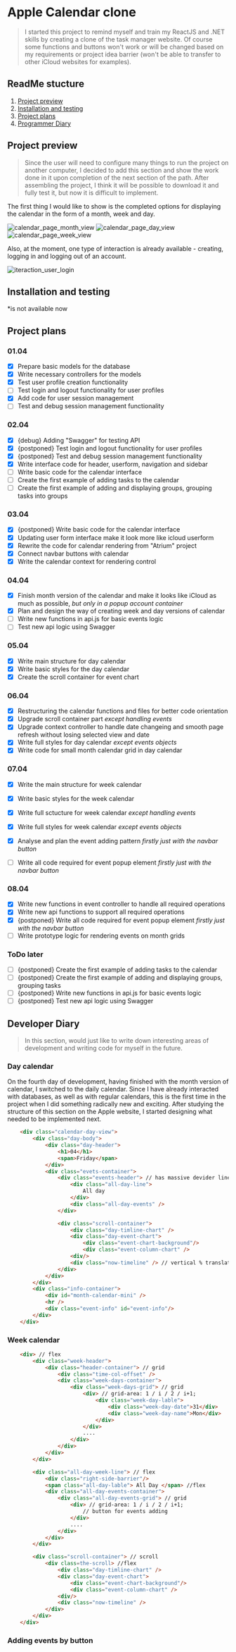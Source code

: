 # Apple Calendar clone

> I started this project to remind myself and train my ReactJS and .NET skills by creating a clone of the task manager website. Of course some functions and buttons won't work or will be changed based on my requirements or project idea barrier (won't be able to transfer to other iCloud websites for examples).

## ReadMe stucture

1. [Project preview](#project-preview)
2. [Installation and testing](#installation-and-testing)
3. [Project plans](#project-plans)
4. [Programmer Diary](#developer-diary)

## Project preview

> Since the user will need to configure many things to run the project on another computer, I decided to add this section and show the work done in it upon completion of the next section of the path. After assembling the project, I think it will be possible to download it and fully test it, but now it is difficult to implement.

The first thing I would like to show is the completed options for displaying the calendar in the form of a month, week and day.

![calendar_page_month_view](preview/month_calendar.png)
![calendar_page_day_view](preview/day_calendar.png)
![calendar_page_week_view](preview/week_calendar.png)

Also, at the moment, one type of interaction is already available - creating, logging in and logging out of an account.

![iteraction_user_login](preview/user_popup.gif)

## Installation and testing

*is not available now

## Project plans

### 01.04

- [x] Prepare basic models for the database
- [x] Write necessary controllers for the models
- [x] Test user profile creation functionality
- [ ] Test login and logout functionality for user profiles
- [x] Add code for user session management
- [ ] Test and debug session management functionality

### 02.04

- [x] {debug} Adding "Swagger" for testing API
- [x] {postponed} Test login and logout functionality for user profiles
- [x] {postponed} Test and debug session management functionality
- [x] Write interface code for header, userform, navigation and sidebar
- [ ] Write basic code for the calendar interface
- [ ] Create the first example of adding tasks to the calendar
- [ ] Create the first example of adding and displaying groups, grouping tasks into groups

### 03.04

- [x] {postponed} Write basic code for the calendar interface
- [x] Updating user form interface make it look more like icloud userform
- [x] Rewrite the code for calendar rendering from "Atrium" project
- [x] Connect navbar buttons with calendar
- [x] Write the calendar context for rendering control

### 04.04

- [x] Finish month version of the calendar and make it looks like iCloud as much as possible, *but only in a popup account container*
- [x] Plan and design the way of creating week and day versions of calendar
- [ ] Write new functions in api.js for basic events logic
- [ ] Test new api logic using Swagger

### 05.04

- [x] Write main structure for day calendar
- [x] Write basic styles for the day calendar
- [x] Create the scroll container for event chart

### 06.04

- [x] Restructuring the calendar functions and files for better code orientation
- [x] Upgrade scroll container part *except handling events*
- [x] Upgrade context controller to handle date changeing and smooth page refresh without losing selected view and date
- [x] Write full styles for day calendar *except events objects*
- [x] Write code for small month calendar grid in day calendar

### 07.04

- [x] Write the main structure for week calendar
- [x] Write basic styles for the week calendar

- [x] Write full sctucture for week calendar *except handling events*
- [x] Write full styles for week calendar *except events objects*
- [x] Analyse and plan the event adding pattern *firstly just with the navbar button*
- [ ] Write all code required for event popup element *firstly just with the navbar button*

### 08.04

- [x] Write new functions in event controller to handle all required operations
- [x] Write new api functions to support all required operations
- [x] {postponed} Write all code required for event popup element *firstly just with the navbar button*
- [ ] Write prototype logic for rendering events on month grids

### ToDo later

- [ ] {postponed} Create the first example of adding tasks to the calendar
- [ ] {postponed} Create the first example of adding and displaying groups, grouping tasks
- [ ] {postponed} Write new functions in api.js for basic events logic
- [ ] {postponed} Test new api logic using Swagger

## Developer Diary

> In this section, would just like to write down interesting areas of development and writing code for myself in the future.

### Day calendar

On the fourth day of development, having finished with the month version of calendar, I switched to the daily calendar. Since I have already interacted with databases, as well as with regular calendars, this is the first time in the project when I did something radically new and exciting. After studying the structure of this section on the Apple website, I started designing what needed to be implemented next.

``` html
    <div class="calendar-day-view">
        <div class="day-body">
            <div class="day-header">
                <h1>04</h1>
                <span>Friday</span>
            </div>
            <div class="evets-container"> 
                <div class="events-header"> // has massive devider line under it
                    <div class="all-day-line">
                        All day
                    </div>
                    <div class="all-day-events" />
                </div>

                <div class="scroll-container">
                    <div class="day-timline-chart" />
                    <div class="day-event-chart">
                        <div class="event-chart-background"/>
                        <div class="event-column-chart" />
                    <div/>
                    <div class="now-timeline" /> // vertical % translate
                </div>
            </div>
        </div>
        <div class="info-container">
            <div id="month-calendar-mini" />
            <hr />
            <div class="event-info" id="event-info"/>
        </div>
    </div>
```

### Week calendar

``` html
    <div> // flex
        <div class="week-header">
            <div class="header-container"> // grid
                <div class="time-col-offset" />
                <div class="week-days-container">
                    <div class="week-days-grid"> // grid
                        <div> // grid-area: 1 / i / 2 / i+1;
                            <div class="week-day-lable">
                                <div class="week-day-date">31</div>
                                <div class="week-day-name">Mon</div>
                            </div>
                        </div>
                        ....
                    </div>
                </div>
            </div>
        </div>

        <div class="all-day-week-line"> // flex
            <div class="right-side-barrier"/>
            <span class="all-day-lable"> All Day </span> //flex
            <div class="all-day-events-container">
                <div class="all-day-events-grid"> // grid
                    <div> // grid-area: 1 / i / 2 / i+1;
                        // button for events adding
                    </div>
                    ....
                </div>
            </div>
        </div> 

        <div class="scroll-container"> // scroll
            <div class=the-scroll> //flex
                <div class="day-timline-chart" />
                <div class="day-event-chart">
                    <div class="event-chart-background"/>
                    <div class="event-column-chart" />
                <div/>
                <div class="now-timeline" /> 
            </div>
        </div>
    </div>
```

### Adding events by button
